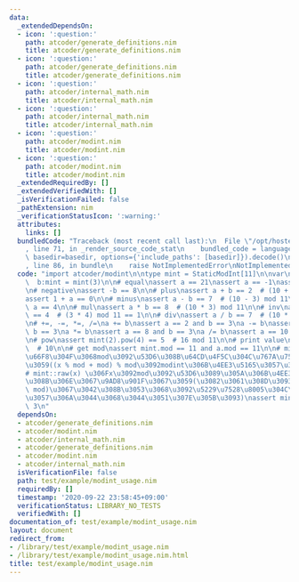 ```yaml
---
data:
  _extendedDependsOn:
  - icon: ':question:'
    path: atcoder/generate_definitions.nim
    title: atcoder/generate_definitions.nim
  - icon: ':question:'
    path: atcoder/generate_definitions.nim
    title: atcoder/generate_definitions.nim
  - icon: ':question:'
    path: atcoder/internal_math.nim
    title: atcoder/internal_math.nim
  - icon: ':question:'
    path: atcoder/internal_math.nim
    title: atcoder/internal_math.nim
  - icon: ':question:'
    path: atcoder/modint.nim
    title: atcoder/modint.nim
  - icon: ':question:'
    path: atcoder/modint.nim
    title: atcoder/modint.nim
  _extendedRequiredBy: []
  _extendedVerifiedWith: []
  _isVerificationFailed: false
  _pathExtension: nim
  _verificationStatusIcon: ':warning:'
  attributes:
    links: []
  bundledCode: "Traceback (most recent call last):\n  File \"/opt/hostedtoolcache/Python/3.9.6/x64/lib/python3.9/site-packages/onlinejudge_verify/documentation/build.py\"\
    , line 71, in _render_source_code_stat\n    bundled_code = language.bundle(stat.path,\
    \ basedir=basedir, options={'include_paths': [basedir]}).decode()\n  File \"/opt/hostedtoolcache/Python/3.9.6/x64/lib/python3.9/site-packages/onlinejudge_verify/languages/nim.py\"\
    , line 86, in bundle\n    raise NotImplementedError\nNotImplementedError\n"
  code: "import atcoder/modint\n\ntype mint = StaticModInt[11]\n\nvar\n  a = mint(10)\n\
    \  b:mint = mint(3)\n\n# equal\nassert a == 21\nassert a == -1\nassert -1 == a\n\
    \n# negative\nassert -b == 8\n\n# plus\nassert a + b == 2  # (10 + 3) mod 11\n\
    assert 1 + a == 0\n\n# minus\nassert a - b == 7  # (10 - 3) mod 11\nassert b -\
    \ a == 4\n\n# mul\nassert a * b == 8  # (10 * 3) mod 11\n\n# inv\nassert b.inv()\
    \ == 4  # (3 * 4) mod 11 == 1\n\n# div\nassert a / b == 7  # (10 * 4) mod 11\n\
    \n# +=, -=, *=, /=\na += b\nassert a == 2 and b == 3\na -= b\nassert a == 10 and\
    \ b == 3\na *= b\nassert a == 8 and b == 3\na /= b\nassert a == 10 and b == 3\n\
    \n# pow\nassert mint(2).pow(4) == 5  # 16 mod 11\n\n# print value\necho a.val()\
    \  # 10\n\n# get mod\nassert mint.mod == 11 and a.mod == 11\n\n# mint(x) \u3068\
    \u66F8\u304F\u3068mod\u3092\u53D6\u308B\u64CD\u4F5C\u304C\u767A\u751F\u3057\u307E\
    \u3059((x % mod + mod) % mod\u3092modint\u306B\u4EE3\u5165\u3057\u307E\u3059)\n\
    # mint::raw(x) \u306Fx\u3092mod\u3092\u53D6\u3089\u305A\u306B\u4EE3\u5165\u3059\
    \u308B\u306E\u3067\u9AD8\u901F\u3067\u3059(\u3082\u3061\u308D\u3093x\u304C[0,\
    \ mod)\u3067\u3042\u308B\u3053\u3068\u3092\u5229\u7528\u8005\u304C\u4FDD\u8A3C\
    \u3057\u306A\u3044\u3068\u3044\u3051\u307E\u305B\u3093)\nassert mint.raw(3) ==\
    \ 3\n"
  dependsOn:
  - atcoder/generate_definitions.nim
  - atcoder/modint.nim
  - atcoder/internal_math.nim
  - atcoder/generate_definitions.nim
  - atcoder/modint.nim
  - atcoder/internal_math.nim
  isVerificationFile: false
  path: test/example/modint_usage.nim
  requiredBy: []
  timestamp: '2020-09-22 23:58:45+09:00'
  verificationStatus: LIBRARY_NO_TESTS
  verifiedWith: []
documentation_of: test/example/modint_usage.nim
layout: document
redirect_from:
- /library/test/example/modint_usage.nim
- /library/test/example/modint_usage.nim.html
title: test/example/modint_usage.nim
---
```


